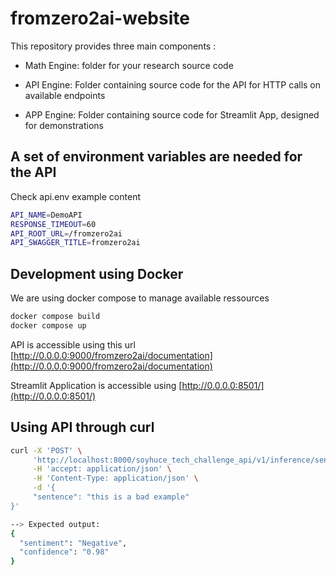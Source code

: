 # fromzero2ai-website

This repository provides three main components :

 - Math Engine: folder for your research source code 

 - API Engine: Folder containing source code for the API for HTTP calls on available endpoints

 - APP Engine: Folder containing source code for Streamlit App, designed for demonstrations


## A set of environment variables are needed for the API
Check api.env example content

```bash
API_NAME=DemoAPI
RESPONSE_TIMEOUT=60
API_ROOT_URL=/fromzero2ai
API_SWAGGER_TITLE=fromzero2ai
```


## Development using Docker
We are using docker compose to manage available ressources
```bash
docker compose build
docker compose up
```

API is accessible using this url [http://0.0.0.0:9000/fromzero2ai/documentation](http://0.0.0.0:9000/fromzero2ai/documentation)

Streamlit Application is accessible using [http://0.0.0.0:8501/](http://0.0.0.0:8501/)


## Using API through curl

```bash
curl -X 'POST' \
     'http://localhost:8000/soyhuce_tech_challenge_api/v1/inference/sentiment_analysis_body' \
     -H 'accept: application/json' \
     -H 'Content-Type: application/json' \
     -d '{
     "sentence": "this is a bad example"
}'

--> Expected output: 
{
  "sentiment": "Negative",
  "confidence": "0.98"
}
```



